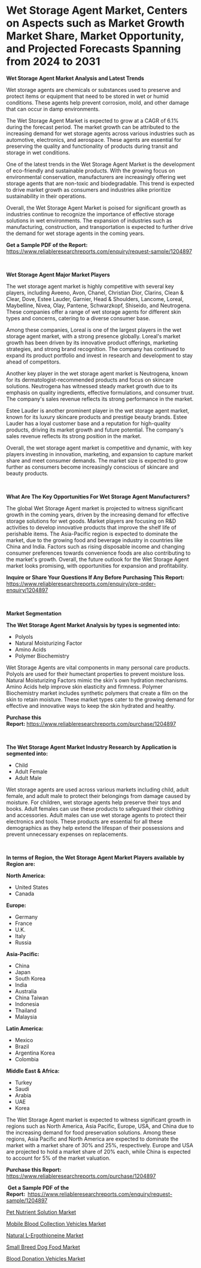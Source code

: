<p><h1>Wet Storage Agent Market, Centers on Aspects such as Market Growth Market Share, Market Opportunity, and Projected Forecasts Spanning from 2024 to 2031</h1></p><p><strong>Wet Storage Agent Market Analysis and Latest Trends</strong></p>
<p><p>Wet storage agents are chemicals or substances used to preserve and protect items or equipment that need to be stored in wet or humid conditions. These agents help prevent corrosion, mold, and other damage that can occur in damp environments.</p><p>The Wet Storage Agent Market is expected to grow at a CAGR of 6.1% during the forecast period. The market growth can be attributed to the increasing demand for wet storage agents across various industries such as automotive, electronics, and aerospace. These agents are essential for preserving the quality and functionality of products during transit and storage in wet conditions.</p><p>One of the latest trends in the Wet Storage Agent Market is the development of eco-friendly and sustainable products. With the growing focus on environmental conservation, manufacturers are increasingly offering wet storage agents that are non-toxic and biodegradable. This trend is expected to drive market growth as consumers and industries alike prioritize sustainability in their operations.</p><p>Overall, the Wet Storage Agent Market is poised for significant growth as industries continue to recognize the importance of effective storage solutions in wet environments. The expansion of industries such as manufacturing, construction, and transportation is expected to further drive the demand for wet storage agents in the coming years.</p></p>
<p><strong>Get a Sample PDF of the Report:&nbsp;</strong> <a href="https://www.reliableresearchreports.com/enquiry/request-sample/1204897">https://www.reliableresearchreports.com/enquiry/request-sample/1204897</a></p>
<p>&nbsp;</p>
<p><strong>Wet Storage Agent Major Market Players</strong></p>
<p><p>The wet storage agent market is highly competitive with several key players, including Aveeno, Avon, Chanel, Christian Dior, Clarins, Clean & Clear, Dove, Estee Lauder, Garnier, Head & Shoulders, Lancome, Loreal, Maybelline, Nivea, Olay, Pantene, Schwarzkopf, Shiseido, and Neutrogena. These companies offer a range of wet storage agents for different skin types and concerns, catering to a diverse consumer base.</p><p>Among these companies, Loreal is one of the largest players in the wet storage agent market, with a strong presence globally. Loreal's market growth has been driven by its innovative product offerings, marketing strategies, and strong brand recognition. The company has continued to expand its product portfolio and invest in research and development to stay ahead of competitors.</p><p>Another key player in the wet storage agent market is Neutrogena, known for its dermatologist-recommended products and focus on skincare solutions. Neutrogena has witnessed steady market growth due to its emphasis on quality ingredients, effective formulations, and consumer trust. The company's sales revenue reflects its strong performance in the market.</p><p>Estee Lauder is another prominent player in the wet storage agent market, known for its luxury skincare products and prestige beauty brands. Estee Lauder has a loyal customer base and a reputation for high-quality products, driving its market growth and future potential. The company's sales revenue reflects its strong position in the market.</p><p>Overall, the wet storage agent market is competitive and dynamic, with key players investing in innovation, marketing, and expansion to capture market share and meet consumer demands. The market size is expected to grow further as consumers become increasingly conscious of skincare and beauty products.</p></p>
<p>&nbsp;</p>
<p><strong>What Are The Key Opportunities For Wet Storage Agent Manufacturers?</strong></p>
<p><p>The global Wet Storage Agent market is projected to witness significant growth in the coming years, driven by the increasing demand for effective storage solutions for wet goods. Market players are focusing on R&D activities to develop innovative products that improve the shelf life of perishable items. The Asia-Pacific region is expected to dominate the market, due to the growing food and beverage industry in countries like China and India. Factors such as rising disposable income and changing consumer preferences towards convenience foods are also contributing to the market's growth. Overall, the future outlook for the Wet Storage Agent market looks promising, with opportunities for expansion and profitability.</p></p>
<p><strong>Inquire or Share Your Questions If Any Before Purchasing This Report:</strong> <a href="https://www.reliableresearchreports.com/enquiry/pre-order-enquiry/1204897">https://www.reliableresearchreports.com/enquiry/pre-order-enquiry/1204897</a></p>
<p>&nbsp;</p>
<p><strong>Market Segmentation</strong></p>
<p><strong>The Wet Storage Agent Market Analysis by types is segmented into:</strong></p>
<p><ul><li>Polyols</li><li>Natural Moisturizing Factor</li><li>Amino Acids</li><li>Polymer Biochemistry</li></ul></p>
<p><p>Wet Storage Agents are vital components in many personal care products. Polyols are used for their humectant properties to prevent moisture loss. Natural Moisturizing Factors mimic the skin's own hydration mechanisms. Amino Acids help improve skin elasticity and firmness. Polymer Biochemistry market includes synthetic polymers that create a film on the skin to retain moisture. These market types cater to the growing demand for effective and innovative ways to keep the skin hydrated and healthy.</p></p>
<p><strong>Purchase this Report:&nbsp;</strong><a href="https://www.reliableresearchreports.com/purchase/1204897">https://www.reliableresearchreports.com/purchase/1204897</a></p>
<p>&nbsp;</p>
<p><strong>The Wet Storage Agent Market Industry Research by Application is segmented into:</strong></p>
<p><ul><li>Child</li><li>Adult Female</li><li>Adult Male</li></ul></p>
<p><p>Wet storage agents are used across various markets including child, adult female, and adult male to protect their belongings from damage caused by moisture. For children, wet storage agents help preserve their toys and books. Adult females can use these products to safeguard their clothing and accessories. Adult males can use wet storage agents to protect their electronics and tools. These products are essential for all these demographics as they help extend the lifespan of their possessions and prevent unnecessary expenses on replacements.</p></p>
<p>&nbsp;</p>
<p><strong>In terms of Region, the Wet Storage Agent Market Players available by Region are:</strong></p>
<p>
    <p> <strong> North America: </strong>
        <ul>
            <li>United States</li>
            <li>Canada</li>
        </ul>
        </p> 
    <p> <strong> Europe: </strong>
        <ul>
            <li>Germany</li>
            <li>France</li>
            <li>U.K.</li>
            <li>Italy</li>
            <li>Russia</li>
        </ul>
        </p> 
    <p> <strong> Asia-Pacific: </strong>
        <ul>
            <li>China</li>
            <li>Japan</li>
            <li>South Korea</li>
            <li>India</li>
            <li>Australia</li>
            <li>China Taiwan</li>
            <li>Indonesia</li>
            <li>Thailand</li>
            <li>Malaysia</li>
        </ul>
        </p> 
    <p> <strong> Latin America: </strong>
        <ul>
            <li>Mexico</li>
            <li>Brazil</li>
            <li>Argentina Korea</li>
            <li>Colombia</li>
        </ul>
        </p> 
    <p> <strong> Middle East & Africa: </strong>
        <ul>
            <li>Turkey</li>
            <li>Saudi</li>
            <li>Arabia</li>
            <li>UAE</li>
            <li>Korea</li>
        </ul>
    </p>
    </p>
<p><p>The Wet Storage Agent market is expected to witness significant growth in regions such as North America, Asia Pacific, Europe, USA, and China due to the increasing demand for food preservation solutions. Among these regions, Asia Pacific and North America are expected to dominate the market with a market share of 30% and 25%, respectively. Europe and USA are projected to hold a market share of 20% each, while China is expected to account for 5% of the market valuation.</p></p>
<p><strong>Purchase this Report: </strong><a href="https://www.reliableresearchreports.com/purchase/1204897">https://www.reliableresearchreports.com/purchase/1204897</a></p>
<p>&nbsp;<strong>Get a Sample PDF of the Report:&nbsp;&nbsp;</strong><a href="https://www.reliableresearchreports.com/enquiry/request-sample/1204897">https://www.reliableresearchreports.com/enquiry/request-sample/1204897</a></p>
<p><strong></strong></p>
<p><p><a href="https://github.com/lababdou/Market-Research-Report-List-2/blob/main/pet-nutrient-solution-market.md">Pet Nutrient Solution Market</a></p><p><a href="https://github.com/khansimonweber1lqujlwoz15d/Market-Research-Report-List-1/blob/main/mobile-blood-collection-vehicles-market.md">Mobile Blood Collection Vehicles Market</a></p><p><a href="https://github.com/derrinmiltonellis35gcl/Market-Research-Report-List-1/blob/main/natural-l-ergothioneine-market.md">Natural L-Ergothioneine Market</a></p><p><a href="https://github.com/Chiragrp22/Market-Research-Report-List-3/blob/main/small-breed-dog-food-market.md">Small Breed Dog Food Market</a></p><p><a href="https://github.com/Sherrillcrooksxa8i18ucf2m/Market-Research-Report-List-1/blob/main/blood-donation-vehicles-market.md">Blood Donation Vehicles Market</a></p></p>